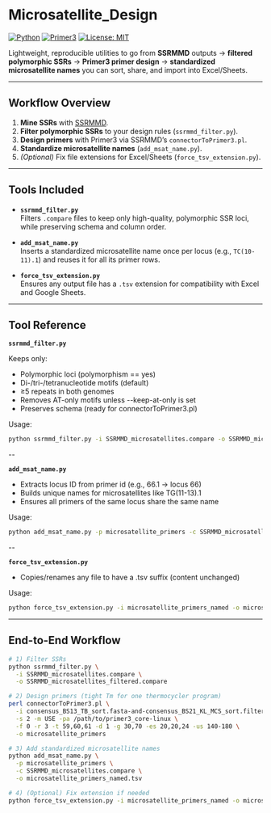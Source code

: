 # Microsatellite_Design

[![Python](https://img.shields.io/badge/python-3.8%2B-blue.svg)](https://www.python.org/)
[![Primer3](https://img.shields.io/badge/Primer3-2.5.0-green.svg)](http://primer3.sourceforge.net/)
[![License: MIT](https://img.shields.io/badge/License-MIT-yellow.svg)](LICENSE)

Lightweight, reproducible utilities to go from **SSRMMD** outputs → **filtered polymorphic SSRs** → **Primer3 primer design** → **standardized microsatellite names** you can sort, share, and import into Excel/Sheets.

---

## Workflow Overview

1. **Mine SSRs** with [SSRMMD](https://github.com/GouXiangJian/SSRMMD).
2. **Filter polymorphic SSRs** to your design rules (`ssrmmd_filter.py`).
3. **Design primers** with Primer3 via SSRMMD’s `connectorToPrimer3.pl`.
4. **Standardize microsatellite names** (`add_msat_name.py`).
5. *(Optional)* Fix file extensions for Excel/Sheets (`force_tsv_extension.py`).

---

## Tools Included

- **`ssrmmd_filter.py`**  
  Filters `.compare` files to keep only high-quality, polymorphic SSR loci, while preserving schema and column order.

- **`add_msat_name.py`**  
  Inserts a standardized microsatellite name once per locus (e.g., `TC(10-11).1`) and reuses it for all its primer rows.

- **`force_tsv_extension.py`**  
  Ensures any output file has a `.tsv` extension for compatibility with Excel and Google Sheets.

---

## Tool Reference

**`ssrmmd_filter.py`**  

Keeps only:
- Polymorphic loci (polymorphism == yes)
- Di-/tri-/tetranucleotide motifs (default)
- ≥5 repeats in both genomes
- Removes AT-only motifs unless --keep-at-only is set
- Preserves schema (ready for connectorToPrimer3.pl)

Usage:

```bash
python ssrmmd_filter.py -i SSRMMD_microsatellites.compare -o SSRMMD_microsatellites_filtered.compare
````

--

**`add_msat_name.py`**

- Extracts locus ID from primer id (e.g., 66.1 → locus 66)
- Builds unique names for microsatellites like TG(11-13).1
- Ensures all primers of the same locus share the same name

Usage:

```bash
python add_msat_name.py -p microsatellite_primers -c SSRMMD_microsatellites.compare -o microsatellite_primers_named.tsv
````

--

**`force_tsv_extension.py`**  

- Copies/renames any file to have a .tsv suffix (content unchanged)

Usage:

```bash
python force_tsv_extension.py -i microsatellite_primers_named -o microsatellite_primers_named.tsv --rename
````

---

## End-to-End Workflow

```bash
# 1) Filter SSRs
python ssrmmd_filter.py \
  -i SSRMMD_microsatellites.compare \
  -o SSRMMD_microsatellites_filtered.compare

# 2) Design primers (tight Tm for one thermocycler program)
perl connectorToPrimer3.pl \
  -i consensus_BS13_TB_sort.fasta-and-consensus_BS21_KL_MCS_sort.filtered.compare \
  -s 2 -m USE -pa /path/to/primer3_core-linux \
  -f 0 -r 3 -t 59,60,61 -d 1 -g 30,70 -es 20,20,24 -us 140-180 \
  -o microsatellite_primers

# 3) Add standardized microsatellite names
python add_msat_name.py \
  -p microsatellite_primers \
  -c SSRMMD_microsatellites.compare \
  -o microsatellite_primers_named.tsv

# 4) (Optional) Fix extension if needed
python force_tsv_extension.py -i microsatellite_primers_named -o microsatellite_primers_named.tsv --rename
